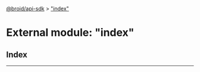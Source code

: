 [@broid/api-sdk](../README.md) > ["index"](../modules/_index_.md)



# External module: "index"

## Index


---
